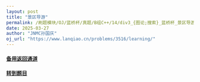 ```yaml
---
layout: post
title: "景区导游"
permalink: /刷题模块/OJ/蓝桥杯/真题/B组C++/14/div3_{图论;搜索}_蓝桥杯_景区导游.md/
date: 2025-03-27
author: "JNMC孙国庆"
oj_url: "https://www.lanqiao.cn/problems/3516/learning/"
---
```


#### [备用返回通道](../../README.md)
#### [转到题目](https://www.lanqiao.cn/problems/3516/learning/)
